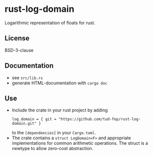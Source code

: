 # rust-log-domain
Logarithmic representation of floats for rust.

## License

BSD-3-clause

## Documentation
* see `src/lib.rs`
* generate HTML-documentation with `cargo doc`

## Use
* Include the crate in your rust project by adding
  ```
  log_domain = { git = "https://github.com/tud-fop/rust-log-domain.git" }
  ```
  to the `[dependencies]` in your `Cargo.toml`.
* The crate contains a `struct LogDomain<F>` and appropriate implementations for common arithmetic operations.  The struct is a newtype to allow zero-cost abstraction.
